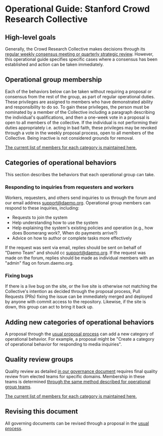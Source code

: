 # Operational Guide: Stanford Crowd Research Collective
## High-level goals
Generally, the Crowd Research Collective makes decisions through its [regular weekly consensus meeting or quarterly strategic review](https://github.com/crowdresearch/collective/governance/blob/masterprocess.md). However, this operational guide specifies specific cases where a consensus has been established and action can be taken immediately.
## Operational group membership
Each of the behaviors below can be taken without requiring a proposal or consensus from the rest of the group, as part of regular operational duties. These privileges are assigned to members who have demonstrated ability and responsibility to do so. To gain these privileges, the person must be nominated by a member of the Collective including a paragraph describing the individual's qualifications, and then a one-week vote in a proposal is open to all members of the collective. If the individual is not performing their duties appropriately i.e. acting in bad faith, these privileges may be revoked through a vote in the weekly proposal process, open to all members of the Collective. Being inactive is not considered grounds for removal.

[The current list of members for each category is maintained here.
](https://github.com/crowdresearch/collective/blob/master/governance/groups.md)
## Categories of operational behaviors
This section describes the behaviors that each operational group can take.
### Responding to inquiries from requesters and workers
Workers, requesters, and others send inquiries to us through the forum and our email address [support@daemo.org](mailto:support@daemo.org). Operational group members can respond to these inquiries, including:

- Requests to join the system
- Help understanding how to use the system
- Help explaining the system's existing policies and operation (e.g., how does Boomerang work?, When do payments arrive?)
- Advice on how to author or complete tasks more effectively

If the request was sent via email, replies should be sent on behalf of "Daemo Team" and should cc support@daemo.org. If the request was made on the forum, replies should be made as individual members with an "admin" flag on forum.daemo.org.
### Fixing bugs
If there is a live bug on the site, or the live site is otherwise not matching the Collective's intention as decided through the proposal process, Pull Requests (PRs) fixing the issue can be immediately merged and deployed by anyone with commit access to the repository. Likewise, if the site is down, this group can act to bring it back up.
## Adding new categories of operational behaviors
A proposal through the [usual proposal process](https://github.com/crowdresearch/collective/blob/master/governance/process.md) can add a new category of operational behavior. For example, a proposal might be "Create a category of operational behavior for responding to media inquiries".
## Quality review groups
Quality review as detailed [in our governance document](https://github.com/crowdresearch/collective/blob/master/governance/process.md) requires final quality review from elected teams for specific domains. Membership in these teams is determined [through the same method described for operational group teams](https://github.com/crowdresearch/collective/blob/master/governance/process.md).

[The current list of members for each category is maintained here.](https://github.com/crowdresearch/collective/blob/master/governance/process.md)
## Revising this document
All governing documents can be revised through a proposal in the [usual process](https://github.com/crowdresearch/collective/blob/master/governance/process.md).
